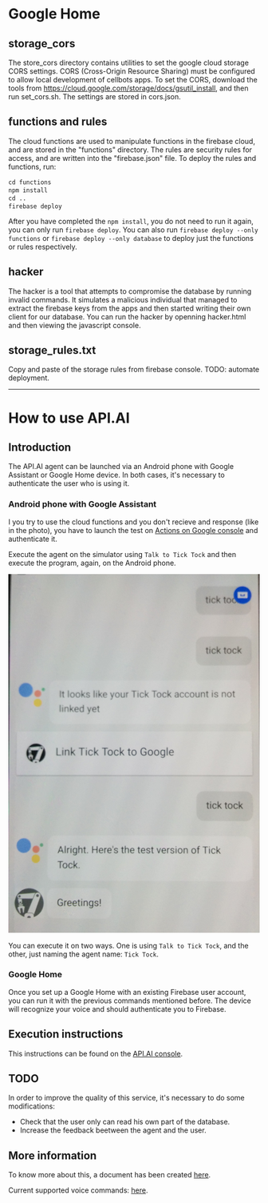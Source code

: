 # Google Home

## storage_cors

The store_cors directory contains utilities to set the google cloud storage CORS settings. CORS (Cross-Origin Resource Sharing) must be configured to allow local development of cellbots apps. To set the CORS, download the tools from https://cloud.google.com/storage/docs/gsutil_install, and then run set_cors.sh. The settings are stored in cors.json.

## functions and rules

The cloud functions are used to manipulate functions in the firebase cloud, and are stored in the "functions" directory. The rules are security rules for access, and are written into the "firebase.json" file. To deploy the rules and functions, run:
```
cd functions
npm install
cd ..
firebase deploy
```

After you have completed the `npm install`, you do not need to run it again, you can only run `firebase deploy`. You can also run `firebase deploy --only functions` or `firebase deploy --only database` to deploy just the functions or rules respectively.

## hacker

The hacker is a tool that attempts to compromise the database by running invalid commands. It simulates a malicious individual that managed to extract the firebase keys from the apps and then started writing their own client for our database. You can run the hacker by openning hacker.html and then viewing the javascript console.

## storage_rules.txt ##

Copy and paste of the storage rules from firebase console. TODO: automate deployment.

----

# How to use API.AI

## Introduction

The API.AI agent can be launched via an Android phone with Google Assistant or Google Home device. In both cases, it's necessary to authenticate the user who is using it.

### Android phone with Google Assistant

I you try to use the cloud functions and you don't recieve and response (like in the photo), you have to launch the test on [Actions on Google console](https://console.actions.google.com/project/cellbots-robot-app/simulatorcreate) and authenticate it.

Execute the agent on the simulator using `Talk to Tick Tock` and then execute the program, again, on the Android phone. 

![using API.AI on an Android phone](media/screenshot.jpg)

You can execute it on two ways. One is using `Talk to Tick Tock`, and the other, just naming the agent name: `Tick Tock`.

### Google Home

Once you set up a Google Home with an existing Firebase user account, you can run it with the previous commands mentioned before.
The device will recognize your voice and should authenticate you to Firebase.

## Execution instructions

This instructions can be found on the [API.AI console](https://console.api.ai/).

## TODO

In order to improve the quality of this service, it's necessary to do some modifications:
- Check that the user only can read his own part of the database.
- Increase the feedback beetween the agent and the user.

## More information

To know more about this, a document has been created [here](https://docs.google.com/document/d/1dpuwNuULCJs4R0FzbTxl2MFTo9zRdU3ryf33nWMyPCQ/edit?usp=sharing).

Current supported voice commands: [here](https://docs.google.com/document/d/1188y3Tz2aYitMTWN2JWRiIDLF0ivZ67T-_ECjXjMFDo/edit?usp=sharing).

